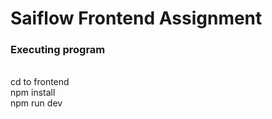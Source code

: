 # Saiflow Frontend Assignment


### Executing program

<br>
cd to frontend
<br>
npm install
<br>
npm run dev

